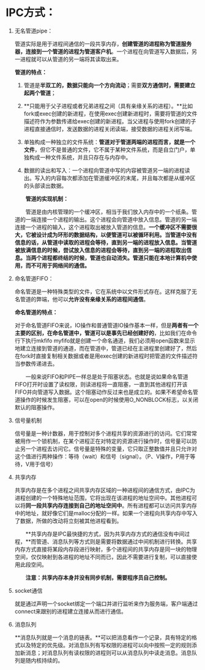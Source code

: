 # IPC方式：

1. 无名管道pipe：

   管道实际是用于进程间通信的一段共享内存，**创建管道的进程称为管道服务器，连接到一个管道的进程为管道客户机**。一个进程在向管道写入数据后，另一进程就可以从管道的另一端将其读取出来。

   **管道的特点：**

   1. 管道是**半双工的，数据只能向一个方向流动**；需要**双方通信时，需要建立起两个管道**；

   2. **只能用于父子进程或者兄弟进程之间（具有亲缘关系的进程）。**比如fork或exec创建的新进程，在使用exec创建新进程时，需要将管道的文件描述符作为参数传递给exec创建的新进程。当父进程与使用fork创建的子进程直接通信时，发送数据的进程关闭读端，接受数据的进程关闭写端。

   3. 单独构成一种独立的文件系统：**管道对于管道两端的进程而言，就是一个文件**，但它不是普通的文件，它不属于某种文件系统，而是自立门户，单独构成一种文件系统，并且只存在与内存中。

   4. 数据的读出和写入：一个进程向管道中写的内容被管道另一端的进程读出。写入的内容每次都添加在管道缓冲区的末尾，并且每次都是从缓冲区的头部读出数据。

   　　**管道的实现机制：**

   　　管道是由内核管理的一个缓冲区，相当于我们放入内存中的一个纸条。管道的一端连接一个进程的输出。这个进程会向管道中放入信息。管道的另一端连接一个进程的输入，这个进程取出被放入管道的信息。**一个缓冲区不需要很大，它被设计成为环形的数据结构，以便管道可以被循环利用。**当管道中没有信息的话，从管道中读取的进程会等待，直到另一端的进程放入信息。当管道被放满信息的时候，尝试放入信息的进程会等待，直到另一端的进程取出信息。当两个进程都终结的时候，管道也自动消失。管道只能在本地计算机中使用，而**不可用于网络间的通信。**

2. 命名管道FIFO：

   命名管道是一种特殊类型的文件，它在系统中以文件形式存在。这样克服了无名管道的弊端，他可以**允许没有亲缘关系的进程间通信**。

   **命名管道的特点：**

   对于命名管道FIFO来说，IO操作和普通管道IO操作基本一样，但是**两者有一个主要的区别，在命名管道中，管道可以是事先已经创建好的**，比如我们在命令行下执行mkfifo myfifo就是创建一个命名通道，我们必须用open函数来显示地建立连接到管道的通道，而在管道中，管道已经在主进程里创建好了，然后在fork时直接复制相关数据或者是用exec创建的新进程时把管道的文件描述符当参数传递进去。

   　　一般来说FIFO和PIPE一样总是处于阻塞状态。也就是说如果命名管道FIFO打开时设置了读权限，则读进程将一直阻塞，一直到其他进程打开该FIFO并向管道写入数据。这个阻塞动作反过来也是成立的。如果不希望命名管道操作的时候发生阻塞，可以在open的时候使用O_NONBLOCK标志，以关闭默认的阻塞操作。

3. 信号量机制

   信号量是一种计数器，用于控制对多个进程共享的资源进行的访问。它们常常被用作一个锁机制，在某个进程正在对特定的资源进行操作时，信号量可以防止另一个进程去访问它。信号量是特殊的变量，它只取正整数值并且只允许对这个值进行两种操作：等待（wait）和信号（signal）。（P、V操作，P用于等待，V用于信号）

4. 共享内存

   共享内存是在多个进程之间共享内存区域的一种进程间的通信方式，由IPC为进程创建的一个特殊地址范围，它将出现在该进程的地址空间中。其他进程可以将**同一段共享内存连接到自己的地址空间中**。所有进程都可以访问共享内存中的地址，就好像它们是malloc分配的一样。如果一个进程向共享内存中写入了数据，所做的改动将立刻被其他进程看到。

   　　**共享内存是IPC最快捷的方式，因为共享内存方式的通信没有中间过程，**而管道、消息队列等方式则是需要将数据通过中间机制进行转换。共享内存方式直接将某段内存段进行映射，多个进程间的共享内存是同一块的物理空间，仅仅映射到各进程的地址不同而已，因此不需要进行复制，可以直接使用此段空间。

   　　**注意：共享内存本身并没有同步机制，需要程序员自己控制。**

5. socket通信

   就是通过声明一个socket绑定一个端口并进行监听来作为服务端，客户端通过connect来跟别的进程建立连接从而进行通信。

6. 消息队列

   **消息队列就是一个消息的链表。**可以把消息看作一个记录，具有特定的格式以及特定的优先级。对消息队列有写权限的进程可以向中按照一定的规则添加新消息；对消息队列有读权限的进程则可以从消息队列中读走消息。消息队列是随内核持续的。

   

